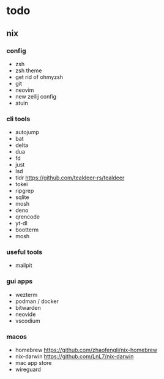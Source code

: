 # todo

## nix

### config
- zsh
- zsh theme
- get rid of ohmyzsh
- git
- neovim
- new zellij config
- atuin

### cli tools
- autojump
- bat
- delta
- dua
- fd
- just
- lsd
- tldr https://github.com/tealdeer-rs/tealdeer
- tokei
- ripgrep
- sqlite
- mosh
- deno
- qrencode
- yt-dl
- bootterm
- mosh

### useful tools
- mailpit

### gui apps
- wezterm
- podman / docker
- bitwarden
- neovide
- vscodium

### macos
- homebrew https://github.com/zhaofengli/nix-homebrew
- nix-darwin https://github.com/LnL7/nix-darwin
- mac app store
- wireguard


